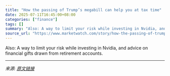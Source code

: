 ```yaml
---
title: "How the passing of Trump’s megabill can help you at tax time"
date: 2025-07-11T16:45:00+08:00
categories: ["finance"]
tags: []
summary: "Also: A way to limit your risk while investing in Nvidia, and advice on financial gifts drawn from retirement accounts."
source_url: "https://www.marketwatch.com/story/how-the-passing-of-trumps-megabill-can-help-you-at-tax-time-6bca7fb8?mod=mw_rss_topstories"
---
```


Also: A way to limit your risk while investing in Nvidia, and advice on financial gifts drawn from retirement accounts.

---

*来源: [原文链接](https://www.marketwatch.com/story/how-the-passing-of-trumps-megabill-can-help-you-at-tax-time-6bca7fb8?mod=mw_rss_topstories)*
